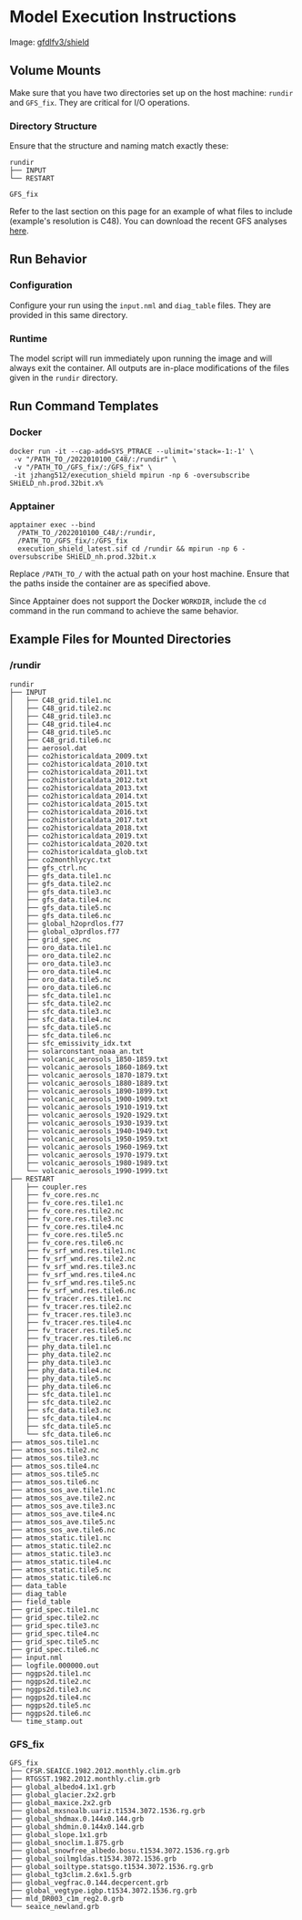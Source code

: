 # Model Execution Instructions

Image: [gfdlfv3/shield](https://hub.docker.com/r/gfdlfv3/shield)

## Volume Mounts
Make sure that you have two directories set up on the host machine: `rundir` and `GFS_fix`. They are critical for I/O operations.

### Directory Structure
Ensure that the structure and naming match exactly these:
```
rundir
├── INPUT
└── RESTART
```

```
GFS_fix
```
Refer to the last section on this page for an example of what files to include (example's resolution is C48). You can download the recent GFS analyses [here](https://www.nco.ncep.noaa.gov/pmb/products/gfs/).

## Run Behavior
### Configuration
Configure your run using the `input.nml` and `diag_table` files. They are provided in this same directory. 

### Runtime
The model script will run immediately upon running the image and will always exit the container. All outputs are in-place modifications of the files given in the `rundir` directory.


## Run Command Templates

### Docker
```
docker run -it --cap-add=SYS_PTRACE --ulimit='stack=-1:-1' \
 -v "/PATH_TO_/2022010100_C48/:/rundir" \
 -v "/PATH_TO_/GFS_fix/:/GFS_fix" \
 -it jzhang512/execution_shield mpirun -np 6 -oversubscribe SHiELD_nh.prod.32bit.x%   
```

### Apptainer
```
apptainer exec --bind
  /PATH_TO_/2022010100_C48/:/rundir,
  /PATH_TO_/GFS_fix/:/GFS_fix
  execution_shield_latest.sif cd /rundir && mpirun -np 6 -oversubscribe SHiELD_nh.prod.32bit.x
```
Replace `/PATH_TO_/` with the actual path on your host machine. Ensure that the paths inside the container are as specified above. 

Since Apptainer does not support the Docker `WORKDIR`, include the `cd` command in the run command to achieve the same behavior.

## Example Files for Mounted Directories

### /rundir
```
rundir
├── INPUT
│   ├── C48_grid.tile1.nc
│   ├── C48_grid.tile2.nc
│   ├── C48_grid.tile3.nc
│   ├── C48_grid.tile4.nc
│   ├── C48_grid.tile5.nc
│   ├── C48_grid.tile6.nc
│   ├── aerosol.dat
│   ├── co2historicaldata_2009.txt
│   ├── co2historicaldata_2010.txt
│   ├── co2historicaldata_2011.txt
│   ├── co2historicaldata_2012.txt
│   ├── co2historicaldata_2013.txt
│   ├── co2historicaldata_2014.txt
│   ├── co2historicaldata_2015.txt
│   ├── co2historicaldata_2016.txt
│   ├── co2historicaldata_2017.txt
│   ├── co2historicaldata_2018.txt
│   ├── co2historicaldata_2019.txt
│   ├── co2historicaldata_2020.txt
│   ├── co2historicaldata_glob.txt
│   ├── co2monthlycyc.txt
│   ├── gfs_ctrl.nc
│   ├── gfs_data.tile1.nc
│   ├── gfs_data.tile2.nc
│   ├── gfs_data.tile3.nc
│   ├── gfs_data.tile4.nc
│   ├── gfs_data.tile5.nc
│   ├── gfs_data.tile6.nc
│   ├── global_h2oprdlos.f77
│   ├── global_o3prdlos.f77
│   ├── grid_spec.nc
│   ├── oro_data.tile1.nc
│   ├── oro_data.tile2.nc
│   ├── oro_data.tile3.nc
│   ├── oro_data.tile4.nc
│   ├── oro_data.tile5.nc
│   ├── oro_data.tile6.nc
│   ├── sfc_data.tile1.nc
│   ├── sfc_data.tile2.nc
│   ├── sfc_data.tile3.nc
│   ├── sfc_data.tile4.nc
│   ├── sfc_data.tile5.nc
│   ├── sfc_data.tile6.nc
│   ├── sfc_emissivity_idx.txt
│   ├── solarconstant_noaa_an.txt
│   ├── volcanic_aerosols_1850-1859.txt
│   ├── volcanic_aerosols_1860-1869.txt
│   ├── volcanic_aerosols_1870-1879.txt
│   ├── volcanic_aerosols_1880-1889.txt
│   ├── volcanic_aerosols_1890-1899.txt
│   ├── volcanic_aerosols_1900-1909.txt
│   ├── volcanic_aerosols_1910-1919.txt
│   ├── volcanic_aerosols_1920-1929.txt
│   ├── volcanic_aerosols_1930-1939.txt
│   ├── volcanic_aerosols_1940-1949.txt
│   ├── volcanic_aerosols_1950-1959.txt
│   ├── volcanic_aerosols_1960-1969.txt
│   ├── volcanic_aerosols_1970-1979.txt
│   ├── volcanic_aerosols_1980-1989.txt
│   └── volcanic_aerosols_1990-1999.txt
├── RESTART
│   ├── coupler.res
│   ├── fv_core.res.nc
│   ├── fv_core.res.tile1.nc
│   ├── fv_core.res.tile2.nc
│   ├── fv_core.res.tile3.nc
│   ├── fv_core.res.tile4.nc
│   ├── fv_core.res.tile5.nc
│   ├── fv_core.res.tile6.nc
│   ├── fv_srf_wnd.res.tile1.nc
│   ├── fv_srf_wnd.res.tile2.nc
│   ├── fv_srf_wnd.res.tile3.nc
│   ├── fv_srf_wnd.res.tile4.nc
│   ├── fv_srf_wnd.res.tile5.nc
│   ├── fv_srf_wnd.res.tile6.nc
│   ├── fv_tracer.res.tile1.nc
│   ├── fv_tracer.res.tile2.nc
│   ├── fv_tracer.res.tile3.nc
│   ├── fv_tracer.res.tile4.nc
│   ├── fv_tracer.res.tile5.nc
│   ├── fv_tracer.res.tile6.nc
│   ├── phy_data.tile1.nc
│   ├── phy_data.tile2.nc
│   ├── phy_data.tile3.nc
│   ├── phy_data.tile4.nc
│   ├── phy_data.tile5.nc
│   ├── phy_data.tile6.nc
│   ├── sfc_data.tile1.nc
│   ├── sfc_data.tile2.nc
│   ├── sfc_data.tile3.nc
│   ├── sfc_data.tile4.nc
│   ├── sfc_data.tile5.nc
│   └── sfc_data.tile6.nc
├── atmos_sos.tile1.nc
├── atmos_sos.tile2.nc
├── atmos_sos.tile3.nc
├── atmos_sos.tile4.nc
├── atmos_sos.tile5.nc
├── atmos_sos.tile6.nc
├── atmos_sos_ave.tile1.nc
├── atmos_sos_ave.tile2.nc
├── atmos_sos_ave.tile3.nc
├── atmos_sos_ave.tile4.nc
├── atmos_sos_ave.tile5.nc
├── atmos_sos_ave.tile6.nc
├── atmos_static.tile1.nc
├── atmos_static.tile2.nc
├── atmos_static.tile3.nc
├── atmos_static.tile4.nc
├── atmos_static.tile5.nc
├── atmos_static.tile6.nc
├── data_table
├── diag_table
├── field_table
├── grid_spec.tile1.nc
├── grid_spec.tile2.nc
├── grid_spec.tile3.nc
├── grid_spec.tile4.nc
├── grid_spec.tile5.nc
├── grid_spec.tile6.nc
├── input.nml
├── logfile.000000.out
├── nggps2d.tile1.nc
├── nggps2d.tile2.nc
├── nggps2d.tile3.nc
├── nggps2d.tile4.nc
├── nggps2d.tile5.nc
├── nggps2d.tile6.nc
└── time_stamp.out
```
### GFS_fix
```
GFS_fix
├── CFSR.SEAICE.1982.2012.monthly.clim.grb
├── RTGSST.1982.2012.monthly.clim.grb
├── global_albedo4.1x1.grb
├── global_glacier.2x2.grb
├── global_maxice.2x2.grb
├── global_mxsnoalb.uariz.t1534.3072.1536.rg.grb
├── global_shdmax.0.144x0.144.grb
├── global_shdmin.0.144x0.144.grb
├── global_slope.1x1.grb
├── global_snoclim.1.875.grb
├── global_snowfree_albedo.bosu.t1534.3072.1536.rg.grb
├── global_soilmgldas.t1534.3072.1536.grb
├── global_soiltype.statsgo.t1534.3072.1536.rg.grb
├── global_tg3clim.2.6x1.5.grb
├── global_vegfrac.0.144.decpercent.grb
├── global_vegtype.igbp.t1534.3072.1536.rg.grb
├── mld_DR003_c1m_reg2.0.grb
└── seaice_newland.grb
```
